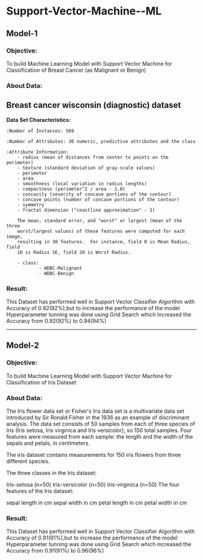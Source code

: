 # Support-Vector-Machine--ML
## Model-1
### Objective:
  To build Machine Learning Model with Support Vector Machine for Classification of Breast Cancer (as Malignant or Benign)
 
### About Data:
  Breast cancer wisconsin (diagnostic) dataset
 --------------------------------------------

**Data Set Characteristics:**

    :Number of Instances: 569

    :Number of Attributes: 30 numeric, predictive attributes and the class

    :Attribute Information:
        - radius (mean of distances from center to points on the perimeter)
        - texture (standard deviation of gray-scale values)
        - perimeter
        - area
        - smoothness (local variation in radius lengths)
        - compactness (perimeter^2 / area - 1.0)
        - concavity (severity of concave portions of the contour)
        - concave points (number of concave portions of the contour)
        - symmetry
        - fractal dimension ("coastline approximation" - 1)

        The mean, standard error, and "worst" or largest (mean of the three
        worst/largest values) of these features were computed for each image,
        resulting in 30 features.  For instance, field 0 is Mean Radius, field
        10 is Radius SE, field 20 is Worst Radius.

        - class:
                - WDBC-Malignant
                - WDBC-Benign

### Result:
  This Dataset has performed well in Support Vector Classifier Algorithm with Accuracy of 0.92(92%),but to increase the performance of the model Hyperparameter tunning was done using Grid Search which increased the Accuracy from 0.92(92%) to 0.94(94%)
***********************************************************************************************************************************************************************  
## Model-2
### Objective:
  To build Machine Learning Model with Support Vector Machine for Classification of Iris Dataset
  
### About Data:
  The Iris flower data set or Fisher's Iris data set is a multivariate data set introduced by Sir Ronald Fisher in the 1936 as an example of discriminant analysis.
The data set consists of 50 samples from each of three species of Iris (Iris setosa, Iris virginica and Iris versicolor), so 150 total samples. Four features were measured from each sample: the length and the width of the sepals and petals, in centimeters.

The iris dataset contains measurements for 150 iris flowers from three different species.

The three classes in the Iris dataset:

Iris-setosa (n=50)
Iris-versicolor (n=50)
Iris-virginica (n=50)
The four features of the Iris dataset:

sepal length in cm
sepal width in cm
petal length in cm
petal width in cm

### Result:
  This Dataset has performed well in Support Vector Classifier Algorithm with Accuracy of 0.91(91%),but to increase the performance of the model Hyperparameter tunning was done using Grid Search which increased the Accuracy from 0.91(91%) to 0.96(96%)
